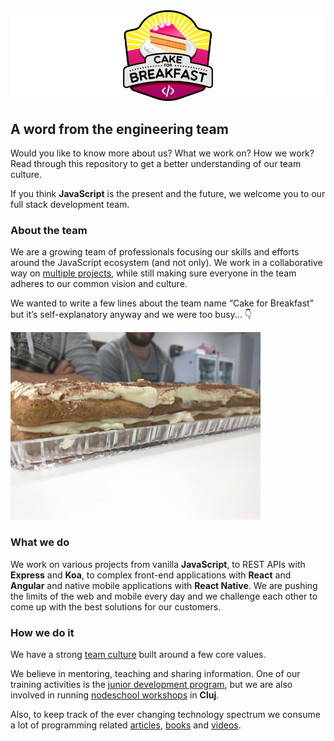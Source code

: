 <img src="images/cake-for-breakfast.png" />

## A word from the engineering team
Would you like to know more about us? What we work on? How we work? Read through this repository to get a better understanding of our team culture.

If you think **JavaScript** is the present and the future, we welcome you to our full stack development team.

### About the team
We are a growing team of professionals focusing our skills and efforts around the JavaScript ecosystem (and not only). We work in a collaborative way on [multiple projects](https://github.com/FortechRomania/js-team-showcase/blob/master/showcase/our-work.md), while still making sure everyone in the team adheres to our common vision and culture.

We wanted to write a few lines about the team name “Cake for Breakfast” but it’s self-explanatory anyway and we were too busy... 👇

<img src="images/the-cake.jpg" width="400" />

### What we do
We work on various projects from vanilla **JavaScript**, to REST APIs with **Express** and **Koa**, to complex front-end applications with **React** and **Angular** and native mobile applications with **React Native**. We are pushing the limits of the web and mobile every day and we challenge each other to come up with the best solutions for our customers.

### How we do it
We have a strong [team culture](https://github.com/FortechRomania/js-team-showcase/tree/master/team) built around a few core values.

We believe in mentoring, teaching and sharing information. One of our training activities is the [junior development program](https://github.com/FortechRomania/js-team-showcase/tree/master/we-train/junior-development-program), but we are also involved in running [nodeschool workshops](https://github.com/FortechRomania/js-team-showcase/tree/master/we-train/node-school) in **Cluj**.

Also, to keep track of the ever changing technology spectrum we consume a lot of programming related [articles](https://github.com/FortechRomania/js-team-showcase/blob/master/we-recommend/daily-bookmarks.md), [books](https://github.com/FortechRomania/js-team-showcase/blob/master/we-recommend/books.md) and [videos](https://github.com/FortechRomania/js-team-showcase/blob/master/we-recommend/talks.md).
